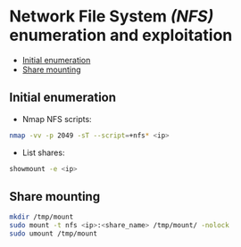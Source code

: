 # Network File System _(NFS)_ enumeration and exploitation
* [Initial enumeration](#initial-enumeration)
* [Share mounting](#share-mounting)

## Initial enumeration
- Nmap NFS scripts:
```bash
nmap -vv -p 2049 -sT --script=+nfs* <ip>
```
- List shares:
```bash
showmount -e <ip>
```

## Share mounting
```bash
mkdir /tmp/mount
sudo mount -t nfs <ip>:<share_name> /tmp/mount/ -nolock
sudo umount /tmp/mount
```

